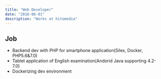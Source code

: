 ```yaml
---
title: "Web Developer"
date: "2016-06-01"
description: "Works at hitomedia"
---
```


## Job

- Backend dev with PHP for smartphone application(Silex, Docker, PHP5.6&7.0)
- Tablet application of English examination(Andorid Java supporting 4.2-7.0)
- Dockerizing dev environment
